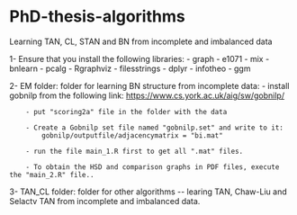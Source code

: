 # PhD-thesis-algorithms
Learning TAN, CL, STAN and BN from incomplete and imbalanced data

1-  Ensure that you install the following libraries:
	- graph
	- e1071
	- mix
	- bnlearn
	- pcalg
	- Rgraphviz
	- filesstrings
	- dplyr
 	- infotheo
  	- ggm

2- EM folder: folder for learning BN structure from incomplete data:
		- install gobnilp from the following link:
			https://www.cs.york.ac.uk/aig/sw/gobnilp/

		- put "scoring2a" file in the folder with the data

		- Create a Gobnilp set file named "gobnilp.set" and write to it:
			gobnilp/outputfile/adjacencymatrix = "bi.mat"
			
		- run the file main_1.R first to get all ".mat" files.

		- To obtain the HSD and comparison graphs in PDF files, execute the "main_2.R" file..

3- TAN_CL folder: folder for other algorithms -- learing TAN, Chaw-Liu and Selactv TAN from incomplete and imbalanced data.
